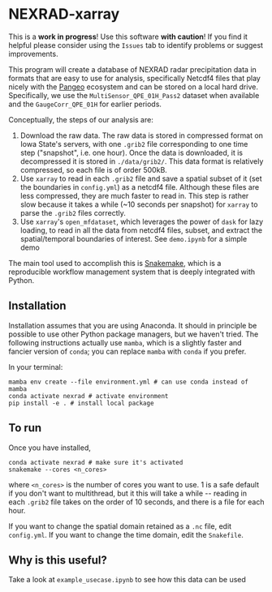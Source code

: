 # NEXRAD-xarray

This is a **work in progress**!
Use this software **with caution**!
If you find it helpful please consider using the `Issues` tab to identify problems or suggest improvements.

This program will create a database of NEXRAD radar precipitation data in formats that are easy to use for analysis, specifically Netcdf4 files that play nicely with the [Pangeo](https://pangeo.io/) ecosystem and can be stored on a local hard drive.
Specifically, we use the `MultiSensor_QPE_01H_Pass2` dataset when available and the `GaugeCorr_QPE_01H` for earlier periods.

Conceptually, the steps of our analysis are:

1. Download the raw data. The raw data is stored in compressed format on Iowa State's servers, with one `.grib2` file corresponding to one time step ("snapshot", i.e. one hour). Once the data is downloaded, it is decompressed it is stored in `./data/grib2/`. This data format is relatively compressed, so each file is of order 500kB.
1. Use `xarray` to read in each `.grib2` file and save a spatial subset of it (set the boundaries in `config.yml`) as a netcdf4 file. Although these files are less compressed, they are much faster to read in. This step is rather slow because it takes a while (~10 seconds per snapshot) for `xarray` to parse the `.grib2` files correctly.
1. Use `xarray`'s `open_mfdataset`, which leverages the power of `dask` for lazy loading, to read in all the data from netcdf4 files, subset, and extract the spatial/temporal boundaries of interest. See `demo.ipynb` for a simple demo

The main tool used to accomplish this is [Snakemake](snakemake.readthedocs.io/), which is a reproducible workflow management system that is deeply integrated with Python.

## Installation

Installation assumes that you are using Anaconda.
It should in principle be possible to use other Python package managers, but we haven't tried.
The following instructions actually use `mamba`, which is a slightly faster and fancier version of `conda`; you can replace `mamba` with `conda` if you prefer.

In your terminal:

```shell
mamba env create --file environment.yml # can use conda instead of mamba
conda activate nexrad # activate environment
pip install -e . # install local package
```

## To run

Once you have installed,

```shell
conda activate nexrad # make sure it's activated
snakemake --cores <n_cores>
```

where `<n_cores>` is the number of cores you want to use.
1 is a safe default if you don't want to multithread, but it this will take a while -- reading in each `.grib2` file takes on the order of 10 seconds, and there is a file for each hour.

If you want to change the spatial domain retained as a `.nc` file, edit `config.yml`.
If you want to change the time domain, edit the `Snakefile`.

## Why is this useful?

Take a look at `example_usecase.ipynb` to see how this data can be used
